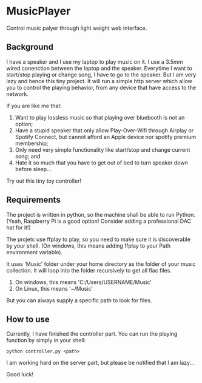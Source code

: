 # MusicPlayer
Control music palyer through light weight web interface.

## Background
I have a speaker and I use my laptop to play music on it. I use a 3.5mm wired conenction between the laptop and the speaker. Everytime I want to start/stop playing or change song, I have to go to the speaker. But I am very lazy and hence this tiny project. It will run a simple http server which allow you to control the playing behavior, from any device that have access to the network.

If you are like me that:

1. Want to play lossless music so that playing over bluebooth is not an option;
2. Have a stupid speaker that only allow Play-Over-Wifi through Airplay or Spotify Connect, but cannot afford an Apple device nor spotify premium membership;
4. Only need very simple functionality like start/stop and change current song; and 
5. Hate it so much that you have to get out of bed to turn speaker down before sleep...

Try out this tiny toy controller!


## Requirements
The project is written in python, so the machine shall be able to run Python. (Yeah, Raspberry Pi is a good option! Consider adding a professional DAC hat for it!)

The projetc use ffplay to play, so you need to make sure it is discoverable by your shell. (On windows, this means adding ffplay to your Path environment variable).

It uses 'Music' folder under your home directory as the folder of your music collection. It will loop into the folder recursively to get all flac files.
1. On windows, this means 'C:/Users/USERNAME/Music'
2. On Linux, this means '~/Music'

But you can always supply a specific path to look for files.


## How to use
Currently, I have finished the controller part. You can run the playing function by simply in your shell:
```shell
python controller.py <path>
```

I am working hard on the server part, but please be notified that I am lazy...

Good luck!